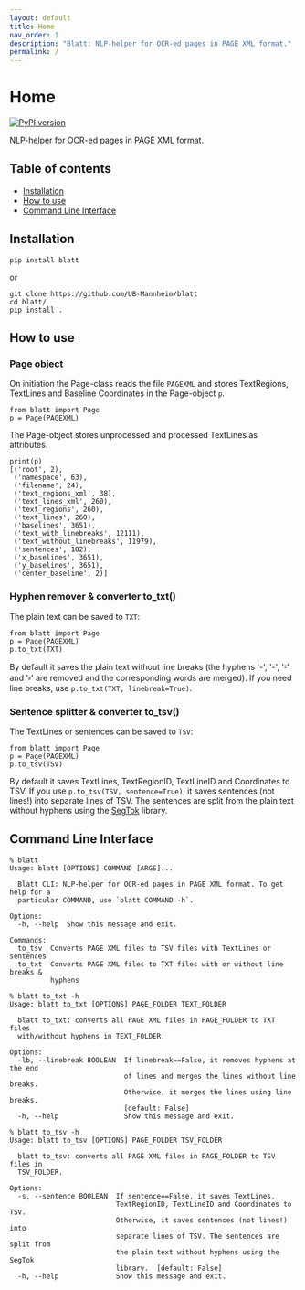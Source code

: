 ```yaml
---
layout: default
title: Home
nav_order: 1
description: "Blatt: NLP-helper for OCR-ed pages in PAGE XML format."
permalink: /
---
```


# Home

[![PyPI version](https://badge.fury.io/py/blatt.svg)](https://badge.fury.io/py/blatt)

NLP-helper for OCR-ed pages in [PAGE XML](https://github.com/PRImA-Research-Lab/PAGE-XML) format.

## Table of contents
* [Installation](#installation)
* [How to use](#how-to-use)
* [Command Line Interface](#command-line-interface)

## Installation

```shell
pip install blatt
```

or
```shell
git clone https://github.com/UB-Mannheim/blatt
cd blatt/
pip install .
```

## How to use

### Page object

On initiation the Page-class reads the file `PAGEXML` and stores TextRegions, TextLines and Baseline Coordinates in the Page-object `p`. 
```
from blatt import Page
p = Page(PAGEXML)
```

The Page-object stores unprocessed and processed TextLines as attributes.
```
print(p)
[('root', 2),
 ('namespace', 63),
 ('filename', 24),
 ('text_regions_xml', 38),
 ('text_lines_xml', 260),
 ('text_regions', 260),
 ('text_lines', 260),
 ('baselines', 3651),
 ('text_with_linebreaks', 12111),
 ('text_without_linebreaks', 11979),
 ('sentences', 102),
 ('x_baselines', 3651),
 ('y_baselines', 3651),
 ('center_baseline', 2)]
```

### Hyphen remover & converter to_txt()

The plain text can be saved to `TXT`:
```
from blatt import Page
p = Page(PAGEXML)
p.to_txt(TXT)
```

By default it saves the plain text without line breaks (the hyphens '-', '-', '⹀' and '⸗' are removed and the corresponding words are merged). If you need line breaks, use `p.to_txt(TXT, linebreak=True)`.

### Sentence splitter & converter to_tsv()

The TextLines or sentences can be saved to `TSV`:
```
from blatt import Page
p = Page(PAGEXML)
p.to_tsv(TSV)
```

By default it saves TextLines, TextRegionID, TextLineID and Coordinates to TSV. If you use `p.to_tsv(TSV, sentence=True)`, it saves sentences (not lines!) into separate lines of TSV. The sentences are split from the plain text without hyphens using the [SegTok](https://github.com/fnl/segtok) library.

## Command Line Interface

```
% blatt        
Usage: blatt [OPTIONS] COMMAND [ARGS]...

  Blatt CLI: NLP-helper for OCR-ed pages in PAGE XML format. To get help for a
  particular COMMAND, use `blatt COMMAND -h`.

Options:
  -h, --help  Show this message and exit.

Commands:
  to_tsv  Converts PAGE XML files to TSV files with TextLines or sentences
  to_txt  Converts PAGE XML files to TXT files with or without line breaks &
          hyphens
```

```
% blatt to_txt -h
Usage: blatt to_txt [OPTIONS] PAGE_FOLDER TEXT_FOLDER

  blatt to_txt: converts all PAGE XML files in PAGE_FOLDER to TXT files
  with/without hyphens in TEXT_FOLDER.

Options:
  -lb, --linebreak BOOLEAN  If linebreak==False, it removes hyphens at the end
                            of lines and merges the lines without line breaks.
                            Otherwise, it merges the lines using line breaks.
                            [default: False]
  -h, --help                Show this message and exit.
```

```
% blatt to_tsv -h
Usage: blatt to_tsv [OPTIONS] PAGE_FOLDER TSV_FOLDER

  blatt to_tsv: converts all PAGE XML files in PAGE_FOLDER to TSV files in
  TSV_FOLDER.

Options:
  -s, --sentence BOOLEAN  If sentence==False, it saves TextLines,
                          TextRegionID, TextLineID and Coordinates to TSV.
                          Otherwise, it saves sentences (not lines!) into
                          separate lines of TSV. The sentences are split from
                          the plain text without hyphens using the SegTok
                          library.  [default: False]
  -h, --help              Show this message and exit.
```

